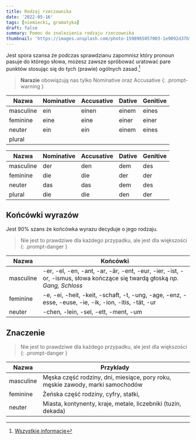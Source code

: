 ```yaml
---
title: Rodzaj rzeczownika
date: '2022-05-16'
tags: [niemiecki, gramatyka]
draft: false
summary: Pomoc do znalezienia rodzaju rzeczownika
thumbnail: 'https://images.unsplash.com/photo-1598965057003-1e9092d37b77?ixlib=rb-1.2.1&ixid=MnwxMjA3fDB8MHxwaG90by1wYWdlfHx8fGVufDB8fHx8&auto=format&fit=crop&w=1000&q=80'
---
```


Jest spora szansa że podczas sprawdzianu zapomnisz który pronoun pasuje do którego słowa, możesz zawsze spróbować uratować pare punktów stosując się do tych (prawie) ogólnych zasad.[^1]

> **Narazie** obowiązują nas tylko Nominative oraz Accusative
{: .prompt-warning }

Nazwa|Nominative|Accusative|Dative|Genitive
-|-|-|-|-|
masculine | ein | einen | einem | eines
feminine | eine | eine | einer | einer
neuter  | ein | ein | einem | eines
plural | | 

Nazwa|Nominative|Accusative|Dative|Genitive
-|-|-|-|-|
masculine | der | den | dem | des
feminine | die | die | der | der
neuter  | das | das | dem | des
plural | die | die | den | der

## Końcówki wyrazów

Jest 90% szans że końcówka wyrazu decyduje o jego rodzaju.

> Nie jest to prawdziwe dla każdego przypadku, ale jest dla większości
{: .prompt-danger }

Nazwa|Końcówki
-|-
masculine | -er, -el, -en, -ant, -ar, -är, -ent, -eur, -ier, -ist, -or, -ismus, słowa kończące się twardą głoską *np. Gang, Schloss*
feminine | -e, -ei, -heit, -keit, -schaft, -t, -ung, -age, -enz, -esse, -euse, -ie, -ik, -ion, -itis, -tät, -ur
neuter  | -chen, -lein, -sel, -ett, -ment, -um

## Znaczenie

> Nie jest to prawdziwe dla każdego przypadku, ale jest dla większości
{: .prompt-danger }

Nazwa|Przyklady
-|-
masculine | Męska część rodziny, dni, miesiące, pory roku, męskie zawody, marki samochodów  
feminine | Żeńska część rodziny, cyfry, statki, 
neuter  | Miasta, kontynenty, kraje, metale, liczebniki (tuzin, dekada)

[^1]: [Wszystkie informacje](http://www.dartmouth.edu/~deutsch/Grammatik/Nouns/nouns.html)
